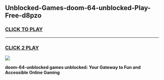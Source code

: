 
## Unblocked-Games-doom-64-unblocked-Play-Free-d8pzo
<h3>
<a href="https://premium76.site?title=doom-64-unblocked&ref=18A1">CLICK TO PLAY</a></h3>
<hr>

<h3>
<a href="https://premium76.site?title=doom-64-unblocked&ref=18A1">CLICK 2 PLAY</a>
  
</h3>

<a href="https://premium76.site?title=doom-64-unblocked&ref=18A1"><img src="https://clearcache.store/games.png"></a>


**doom-64-unblocked games unblocked: Your Gateway to Fun and Accessible Online Gaming**
